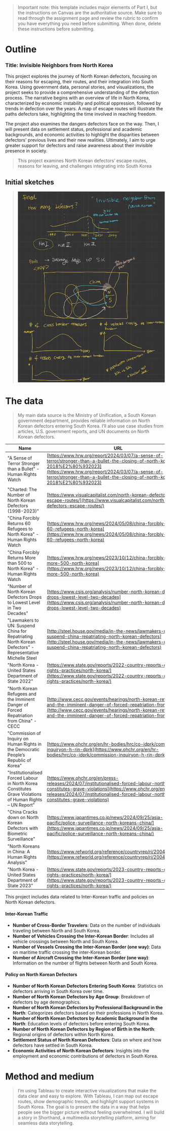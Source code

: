> Important note: this template includes major elements of Part I, but the instructions on Canvas are the authoritative source.  Make sure to read through the assignment page and review the rubric to confirm you have everything you need before submitting.  When done, delete these instructions before submitting.

# Outline

### Title: Invisible Neighbors from North Korea

This project explores the journey of North Korean defectors, focusing on their reasons for escaping, their routes, and their integration into South Korea. Using government data, personal stories, and visualizations, the project seeks to provide a comprehensive understanding of the defection process. The narrative begins with an overview of life in North Korea, characterized by economic instability and political oppression, followed by trends in defection over the years. A map of escape routes will illustrate the paths defectors take, highlighting the time involved in reaching freedom. 

The project also examines the dangers defectors face on the way. Then, I will present data on settlement status, professional and academic backgrounds, and economic activities to highlight the disparities between defectors' previous lives and their new realities. Ultimately, I aim to urge greater support for defectors and raise awareness about their invisible presence in society.


> This project examines North Korean defectors’ escape routes, reasons for leaving, and challenges integrating into South Korea

## Initial sketches
> ![Sketche](Note-19.jpg)

# The data
> My main data source is the Ministry of Unification, a South Korean government department, provides reliable information on North Korean defectors entering South Korea. I’ll also use case studies from articles, U.S. government reports, and UN documents on North Korean defectors.

>


| Name | URL |
|------|-----|
| "A Sense of Terror Stronger than a Bullet" - Human Rights Watch | [https://www.hrw.org/report/2024/03/07/a-sense-of-terror/stronger-than-a-bullet-the-closing-of-north-korea-2018%E2%80%932023](https://www.hrw.org/report/2024/03/07/a-sense-of-terror/stronger-than-a-bullet-the-closing-of-north-korea-2018%E2%80%932023) |
| "Charted: The Number of North Korean Defectors (1998-2023)" | [https://www.visualcapitalist.com/north-korean-defectors-escape-routes/](https://www.visualcapitalist.com/north-korean-defectors-escape-routes/) |
| "China Forcibly Returns 60 Refugees to North Korea" - Human Rights Watch | [https://www.hrw.org/news/2024/05/08/china-forcibly-returns-60-refugees-north-korea](https://www.hrw.org/news/2024/05/08/china-forcibly-returns-60-refugees-north-korea) |
| "China Forcibly Returns More than 500 to North Korea" - Human Rights Watch | [https://www.hrw.org/news/2023/10/12/china-forcibly-returns-more-500-north-korea](https://www.hrw.org/news/2023/10/12/china-forcibly-returns-more-500-north-korea) |
| "Number of North Korean Defectors Drops to Lowest Level in Two Decades" | [https://www.csis.org/analysis/number-north-korean-defectors-drops-lowest-level-two-decades](https://www.csis.org/analysis/number-north-korean-defectors-drops-lowest-level-two-decades) |
| "Lawmakers to UN: Suspend China for Repatriating North Korean Defectors" - Representative Michelle Steel | [http://steel.house.gov/media/in-the-news/lawmakers-un-suspend-china-repatriating-north-korean-defectors](http://steel.house.gov/media/in-the-news/lawmakers-un-suspend-china-repatriating-north-korean-defectors) |
| "North Korea - United States Department of State 2022" | [https://www.state.gov/reports/2022-country-reports-on-human-rights-practices/north-korea/](https://www.state.gov/reports/2022-country-reports-on-human-rights-practices/north-korea/) |
| "North Korean Refugees and the Imminent Danger of Forced Repatriation from China" - CECC | [http://www.cecc.gov/events/hearings/north-korean-refugees-and-the-imminent-danger-of-forced-repatriation-from-china](http://www.cecc.gov/events/hearings/north-korean-refugees-and-the-imminent-danger-of-forced-repatriation-from-china) |
| "Commission of Inquiry on Human Rights in the Democratic People’s Republic of Korea" | [https://www.ohchr.org/en/hr-bodies/hrc/co-idprk/commission-inquiryon-h-rin-dprk](https://www.ohchr.org/en/hr-bodies/hrc/co-idprk/commission-inquiryon-h-rin-dprk) |
| "Institutionalised Forced Labour in North Korea Constitutes Grave Violations of Human Rights – UN Report" | [https://www.ohchr.org/en/press-releases/2024/07/institutionalised-forced-labour-north-korea-constitutes-grave-violations](https://www.ohchr.org/en/press-releases/2024/07/institutionalised-forced-labour-north-korea-constitutes-grave-violations) |
| "China Cracks down on North Korean Defectors with Biometric Surveillance" | [https://www.japantimes.co.jp/news/2024/09/25/asia-pacific/police-surveillance-north-koreans-china/](https://www.japantimes.co.jp/news/2024/09/25/asia-pacific/police-surveillance-north-koreans-china/) |
| "North Koreans in China: A Human Rights Analysis" | [https://www.refworld.org/reference/countryrep/ri/2004/en/53240](https://www.refworld.org/reference/countryrep/ri/2004/en/53240) |
| "North Korea - United States Department of State 2023" | [https://www.state.gov/reports/2023-country-reports-on-human-rights-practices/north-korea/](https://www.state.gov/reports/2023-country-reports-on-human-rights-practices/north-korea/) |



This project includes data related to Inter-Korean traffic and policies on North Korean defectors.

#### Inter-Korean Traffic

- **Number of Cross-Border Travelers**: Data on the number of individuals traveling between North and South Korea.
- **Number of Vehicles Crossing the Inter-Korean Border**: Includes all vehicle crossings between North and South Korea.
- **Number of Vessels Crossing the Inter-Korean Border (one way)**: Data on maritime traffic crossing the inter-Korean border.
- **Number of Aircraft Crossing the Inter-Korean Border (one way)**: Information on the number of flights between North and South Korea.

#### Policy on North Korean Defectors

- **Number of North Korean Defectors Entering South Korea**: Statistics on defectors arriving in South Korea over time.
- **Number of North Korean Defectors by Age Group**: Breakdown of defectors by age demographics.
- **Number of North Korean Defectors by Professional Background in the North**: Categorizes defectors based on their professions in North Korea.
- **Number of North Korean Defectors by Academic Background in the North**: Education levels of defectors before entering South Korea.
- **Number of North Korean Defectors by Region of Birth in the North**: Regional origins of defectors within North Korea.
- **Settlement Status of North Korean Defectors**: Data on where and how defectors have settled in South Korea.
- **Economic Activities of North Korean Defectors**: Insights into the employment and economic contributions of defectors in South Korea.



# Method and medium
> I’m using Tableau to create interactive visualizations that make the data clear and easy to explore. With Tableau, I can map out escape routes, show demographic trends, and highlight support systems in South Korea. The goal is to present the data in a way that helps people see the bigger picture without feeling overwhelmed. I will build a story in Shorthand, a multimedia storytelling platform, aiming for seamless data storytelling. 

